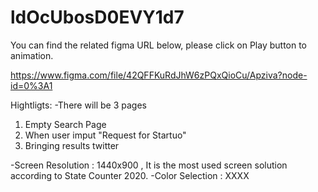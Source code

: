 # ldOcUbosD0EVY1d7
You can find the related figma URL below, please click on Play button to animation.

https://www.figma.com/file/42QFFKuRdJhW6zPQxQioCu/Apziva?node-id=0%3A1


Hightligts:
-There will be 3 pages
1) Empty Search Page
2) When user imput "Request for Startuo"
3) Bringing results twitter 

-Screen Resolution : 1440x900 , It is the most used screen solution according to State Counter 2020.
-Color Selection : XXXX
